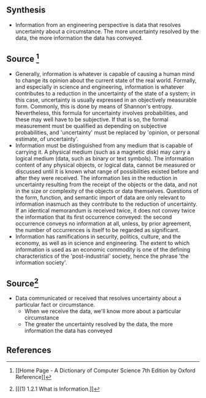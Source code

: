 ## Synthesis
- Information from an engineering perspective is data that resolves uncertainty about a circumstance. The more uncertainty resolved by the data, the more information the data has conveyed.
## Source [^1]
- Generally, information is whatever is capable of causing a human mind to change its opinion about the current state of the real world. Formally, and especially in science and engineering, information is whatever contributes to a reduction in the uncertainty of the state of a system; in this case, uncertainty is usually expressed in an objectively measurable form. Commonly, this is done by means of Shannon's entropy. Nevertheless, this formula for uncertainty involves probabilities, and these may well have to be subjective. If that is so, the formal measurement must be qualified as depending on subjective probabilities, and 'uncertainty' must be replaced by 'opinion, or personal estimate, of uncertainty'.
- Information must be distinguished from any medium that is capable of carrying it. A physical medium (such as a magnetic disk) may carry a logical medium (data, such as binary or text symbols). The information content of any physical objects, or logical data, cannot be measured or discussed until it is known what range of possibilities existed before and after they were received. The information lies in the reduction in uncertainty resulting from the receipt of the objects or the data, and not in the size or complexity of the objects or data themselves. Questions of the form, function, and semantic import of data are only relevant to information inasmuch as they contribute to the reduction of uncertainty. If an identical memorandum is received twice, it does not convey twice the information that its first occurrence conveyed: the second occurrence conveys no information at all, unless, by prior agreement, the number of occurrences is itself to be regarded as significant.
- Information has ramifications in security, politics, culture, and the economy, as well as in science and engineering. The extent to which information is used as an economic commodity is one of the defining characteristics of the 'post-industrial' society, hence the phrase 'the information society'.

## Source[^2]
- Data communicated or received that resolves uncertainty about a particular fact or circumstance. 
	- When we receive the data, we'll know more about a particular circumstance
	- The greater the uncertainty resolved by the data, the more information the data has conveyed
## References

[^1]: [[Home Page - A Dictionary of Computer Science 7th Edition by Oxford Reference]]
[^2]: [[(1) 1.2.1 What is Information.]]